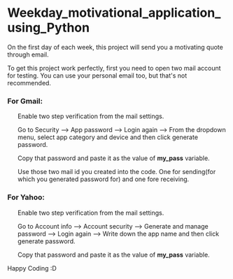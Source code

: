 # Weekday_motivational_application_using_Python
On the first day of each week, this project will send you a motivating quote through email.

To get this project work perfectly, first you need to open two mail account for testing. You can use your personal email too, but that's not recommended.

### For Gmail:
<ol> Enable two step verification from the mail settings. </ol>
<ol> Go to Security --> App password --> Login again --> From the dropdown menu, select app category and device and then click generate password. </ol>
<ol> Copy that password and paste it as the value of <b>my_pass</b> variable.</ol>
<ol> Use those two mail id you created into the code. One for sending(for which you generated password for) and one fore receiving. </ol>

### For Yahoo:
<ol> Enable two step verification from the mail settings. </ol>
<ol> Go to Account info --> Account security --> Generate and manage password --> Login again --> Write down the app name and then click generate password. </ol>
<ol> Copy that password and paste it as the value of <b>my_pass</b> variable.</ol>

Happy Coding :D

